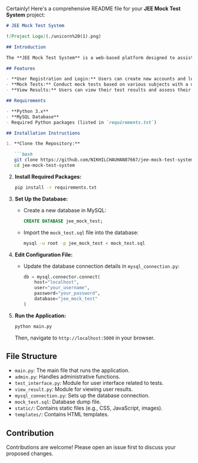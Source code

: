 Certainly! Here's a comprehensive README file for your **JEE Mock Test System** project:

```markdown
# JEE Mock Test System

![Project Logo](./unicorn%20(1).png)

## Introduction

The **JEE Mock Test System** is a web-based platform designed to assist students in preparing for the Joint Entrance Examination (JEE) by providing mock tests. This system enables students to evaluate their progress and enhance their exam readiness.

## Features

- **User Registration and Login:** Users can create new accounts and log in to access personalized features.
- **Mock Tests:** Conduct mock tests based on various subjects with a diverse set of questions.
- **View Results:** Users can view their test results and assess their performance.

## Requirements

- **Python 3.x**
- **MySQL Database**
- Required Python packages (listed in `requirements.txt`)

## Installation Instructions

1. **Clone the Repository:**

   ```bash
   git clone https://github.com/NIKHILCHAUHAN87667/jee-mock-test-system.git
   cd jee-mock-test-system
   ```

2. **Install Required Packages:**

   ```bash
   pip install -r requirements.txt
   ```

3. **Set Up the Database:**

   - Create a new database in MySQL:

     ```sql
     CREATE DATABASE jee_mock_test;
     ```

   - Import the `mock_test.sql` file into the database:

     ```bash
     mysql -u root -p jee_mock_test < mock_test.sql
     ```

4. **Edit Configuration File:**

   - Update the database connection details in `mysql_connection.py`:

     ```python
     db = mysql.connector.connect(
         host="localhost",
         user="your_username",
         password="your_password",
         database="jee_mock_test"
     )
     ```

5. **Run the Application:**

   ```bash
   python main.py
   ```

   Then, navigate to `http://localhost:5000` in your browser.

## File Structure

- `main.py`: The main file that runs the application.
- `admin.py`: Handles administrative functions.
- `test_interface.py`: Module for user interface related to tests.
- `view_result.py`: Module for viewing user results.
- `mysql_connection.py`: Sets up the database connection.
- `mock_test.sql`: Database dump file.
- `static/`: Contains static files (e.g., CSS, JavaScript, images).
- `templates/`: Contains HTML templates.

## Contribution

Contributions are welcome! Please open an issue first to discuss your proposed changes.



